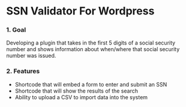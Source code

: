 # SSN Validator For Wordpress

### 1. Goal

Developing a plugin that takes in the first 5 digits of a social security number
and shows information about when/where that social security number was issued.

### 2. Features

- Shortcode that will embed a form to enter and submit an SSN
- Shortcode that will show the results of the search
- Ability to upload a CSV to import data into the system
